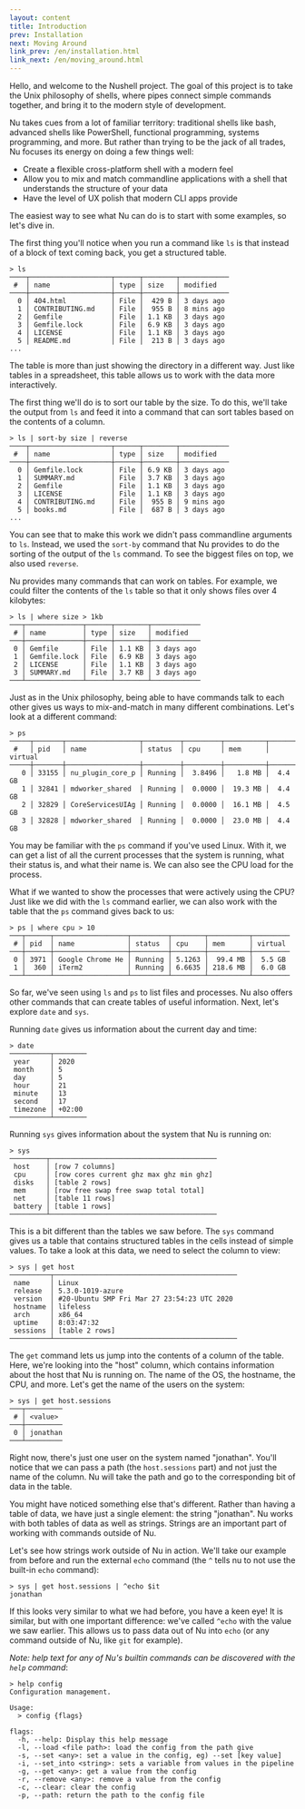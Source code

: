 ```yaml
---
layout: content
title: Introduction
prev: Installation
next: Moving Around
link_prev: /en/installation.html
link_next: /en/moving_around.html
---
```


Hello, and welcome to the Nushell project. The goal of this project is to take the Unix philosophy of shells, where pipes connect simple commands together, and bring it to the modern style of development.

Nu takes cues from a lot of familiar territory: traditional shells like bash, advanced shells like PowerShell, functional programming, systems programming, and more. But rather than trying to be the jack of all trades, Nu focuses its energy on doing a few things well:

* Create a flexible cross-platform shell with a modern feel
* Allow you to mix and match commandline applications with a shell that understands the structure of your data
* Have the level of UX polish that modern CLI apps provide

The easiest way to see what Nu can do is to start with some examples, so let's dive in.

The first thing you'll notice when you run a command like `ls` is that instead of a block of text coming back, you get a structured table.

```
> ls
────┬────────────────────┬──────┬────────┬────────────
 #  │ name               │ type │ size   │ modified
────┼────────────────────┼──────┼────────┼────────────
  0 │ 404.html           │ File │  429 B │ 3 days ago
  1 │ CONTRIBUTING.md    │ File │  955 B │ 8 mins ago
  2 │ Gemfile            │ File │ 1.1 KB │ 3 days ago
  3 │ Gemfile.lock       │ File │ 6.9 KB │ 3 days ago
  4 │ LICENSE            │ File │ 1.1 KB │ 3 days ago
  5 │ README.md          │ File │  213 B │ 3 days ago
...
```

The table is more than just showing the directory in a different way. Just like tables in a spreadsheet, this table allows us to work with the data more interactively.

The first thing we'll do is to sort our table by the size. To do this, we'll take the output from `ls` and feed it into a command that can sort tables based on the contents of a column.

```
> ls | sort-by size | reverse
────┬────────────────────┬──────┬────────┬────────────
 #  │ name               │ type │ size   │ modified
────┼────────────────────┼──────┼────────┼────────────
  0 │ Gemfile.lock       │ File │ 6.9 KB │ 3 days ago
  1 │ SUMMARY.md         │ File │ 3.7 KB │ 3 days ago
  2 │ Gemfile            │ File │ 1.1 KB │ 3 days ago
  3 │ LICENSE            │ File │ 1.1 KB │ 3 days ago
  4 │ CONTRIBUTING.md    │ File │  955 B │ 9 mins ago
  5 │ books.md           │ File │  687 B │ 3 days ago
...
```

You can see that to make this work we didn't pass commandline arguments to `ls`. Instead, we used the `sort-by` command that Nu provides to do the sorting of the output of the `ls` command. To see the biggest files on top, we also used `reverse`.

Nu provides many commands that can work on tables. For example, we could filter the contents of the `ls` table so that it only shows files over 4 kilobytes:

```
> ls | where size > 1kb
───┬──────────────┬──────┬────────┬────────────
 # │ name         │ type │ size   │ modified
───┼──────────────┼──────┼────────┼────────────
 0 │ Gemfile      │ File │ 1.1 KB │ 3 days ago
 1 │ Gemfile.lock │ File │ 6.9 KB │ 3 days ago
 2 │ LICENSE      │ File │ 1.1 KB │ 3 days ago
 3 │ SUMMARY.md   │ File │ 3.7 KB │ 3 days ago
───┴──────────────┴──────┴────────┴────────────
```

Just as in the Unix philosophy, being able to have commands talk to each other gives us ways to mix-and-match in many different combinations. Let's look at a different command:

```
> ps
─────┬───────┬──────────────────┬─────────┬─────────┬──────────┬─────────
 #   │ pid   │ name             │ status  │ cpu     │ mem      │ virtual
─────┼───────┼──────────────────┼─────────┼─────────┼──────────┼─────────
   0 │ 33155 │ nu_plugin_core_p │ Running │  3.8496 │   1.8 MB │  4.4 GB
   1 │ 32841 │ mdworker_shared  │ Running │  0.0000 │  19.3 MB │  4.4 GB
   2 │ 32829 │ CoreServicesUIAg │ Running │  0.0000 │  16.1 MB │  4.5 GB
   3 │ 32828 │ mdworker_shared  │ Running │  0.0000 │  23.0 MB │  4.4 GB
```

You may be familiar with the `ps` command if you've used Linux. With it, we can get a list of all the current processes that the system is running, what their status is, and what their name is. We can also see the CPU load for the process.

What if we wanted to show the processes that were actively using the CPU? Just like we did with the `ls` command earlier, we can also work with the table that the `ps` command gives back to us:

```
> ps | where cpu > 10
───┬──────┬──────────────────┬─────────┬────────┬──────────┬─────────
 # │ pid  │ name             │ status  │ cpu    │ mem      │ virtual
───┼──────┼──────────────────┼─────────┼────────┼──────────┼─────────
 0 │ 3971 │ Google Chrome He │ Running │ 5.1263 │  99.4 MB │  5.5 GB
 1 │  360 │ iTerm2           │ Running │ 6.6635 │ 218.6 MB │  6.0 GB
───┴──────┴──────────────────┴─────────┴────────┴──────────┴─────────
```

So far, we've seen using `ls` and `ps` to list files and processes. Nu also offers other commands that can create tables of useful information. Next, let's explore `date` and `sys`.

Running `date` gives us information about the current day and time:

```
> date
──────────┬────────
 year     │ 2020
 month    │ 5
 day      │ 5
 hour     │ 21
 minute   │ 13
 second   │ 17
 timezone │ +02:00
──────────┴────────
```

Running `sys` gives information about the system that Nu is running on:

```
> sys
─────────┬─────────────────────────────────────────
 host    │ [row 7 columns]
 cpu     │ [row cores current ghz max ghz min ghz]
 disks   │ [table 2 rows]
 mem     │ [row free swap free swap total total]
 net     │ [table 11 rows]
 battery │ [table 1 rows]
─────────┴─────────────────────────────────────────
```

This is a bit different than the tables we saw before. The `sys` command gives us a table that contains structured tables in the cells instead of simple values. To take a look at this data, we need to select the column to view:

```
> sys | get host
──────────┬─────────────────────────────────────────────
 name     │ Linux
 release  │ 5.3.0-1019-azure
 version  │ #20-Ubuntu SMP Fri Mar 27 23:54:23 UTC 2020
 hostname │ lifeless
 arch     │ x86_64
 uptime   │ 8:03:47:32
 sessions │ [table 2 rows]
──────────┴─────────────────────────────────────────────
```

The `get` command lets us jump into the contents of a column of the table. Here, we're looking into the "host" column, which contains information about the host that Nu is running on. The name of the OS, the hostname, the CPU, and more. Let's get the name of the users on the system:

```
> sys | get host.sessions
───┬─────────
 # │ <value>
───┼─────────
 0 │ jonathan
───┴─────────
```

Right now, there's just one user on the system named "jonathan". You'll notice that we can pass a path (the `host.sessions` part) and not just the name of the column. Nu will take the path and go to the corresponding bit of data in the table.

You might have noticed something else that's different. Rather than having a table of data, we have just a single element: the string "jonathan". Nu works with both tables of data as well as strings. Strings are an important part of working with commands outside of Nu.

Let's see how strings work outside of Nu in action. We'll take our example from before and run the external `echo` command (the `^` tells nu to not use the built-in `echo` command):

```
> sys | get host.sessions | ^echo $it
jonathan
```

If this looks very similar to what we had before, you have a keen eye! It is similar, but with one important difference: we've called `^echo` with the value we saw earlier. This allows us to pass data out of Nu into `echo` (or any command outside of Nu, like `git` for example).

*Note: help text for any of Nu's builtin commands can be discovered with the `help` command*:

```
> help config
Configuration management.

Usage:
  > config {flags}

flags:
  -h, --help: Display this help message
  -l, --load <file path>: load the config from the path give
  -s, --set <any>: set a value in the config, eg) --set [key value]
  -i, --set_into <string>: sets a variable from values in the pipeline
  -g, --get <any>: get a value from the config
  -r, --remove <any>: remove a value from the config
  -c, --clear: clear the config
  -p, --path: return the path to the config file
```
